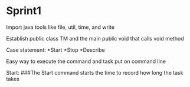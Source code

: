 # Sprint1

Import java tools like file, util, time, and write

Establish public class TM and the main public void that calls void method

Case statement:
  *Start
  *Stop
  *Describe
  
Easy way to execute the command and task put on command line


Start:
    ###The Start command starts the time to record how long the task takes 
    

